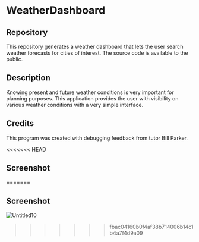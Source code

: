# WeatherDashboard

## Repository
This repository generates a weather dashboard that lets the user search weather forecasts for cities of interest. The source code is available to the public.

## Description 
Knowing present and future weather conditions is very important for planning purposes. This application provides the user with visibility on various weather conditions with a very simple interface. 

## Credits
This program was created with debugging feedback from tutor Bill Parker.

<<<<<<< HEAD
## Screenshot
=======
## Screenshot
![Untitled10](https://user-images.githubusercontent.com/63271368/81448101-b50ad600-9132-11ea-8b3a-be712f716ae3.png)

>>>>>>> fbac04160b0f4af38b714006b14c1b4a7f4d9a09
